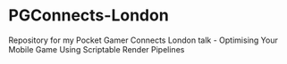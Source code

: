 # PGConnects-London
Repository for my Pocket Gamer Connects London talk - Optimising Your Mobile Game Using Scriptable Render Pipelines
